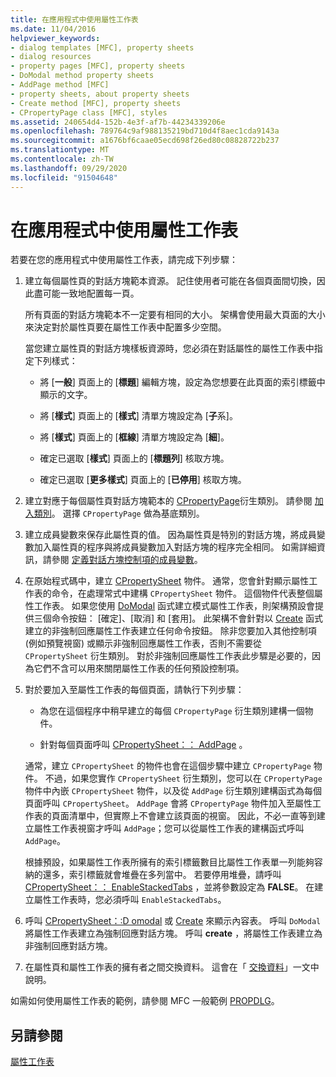 ```yaml
---
title: 在應用程式中使用屬性工作表
ms.date: 11/04/2016
helpviewer_keywords:
- dialog templates [MFC], property sheets
- dialog resources
- property pages [MFC], property sheets
- DoModal method property sheets
- AddPage method [MFC]
- property sheets, about property sheets
- Create method [MFC], property sheets
- CPropertyPage class [MFC], styles
ms.assetid: 240654d4-152b-4e3f-af7b-44234339206e
ms.openlocfilehash: 789764c9af988135219bd710d4f8aec1cda9143a
ms.sourcegitcommit: a1676bf6caae05ecd698f26ed80c08828722b237
ms.translationtype: MT
ms.contentlocale: zh-TW
ms.lasthandoff: 09/29/2020
ms.locfileid: "91504648"
---
```

# <a name="using-property-sheets-in-your-application"></a>在應用程式中使用屬性工作表

若要在您的應用程式中使用屬性工作表，請完成下列步驟：

1. 建立每個屬性頁的對話方塊範本資源。 記住使用者可能在各個頁面間切換，因此盡可能一致地配置每一頁。

   所有頁面的對話方塊範本不一定要有相同的大小。 架構會使用最大頁面的大小來決定對於屬性頁要在屬性工作表中配置多少空間。

   當您建立屬性頁的對話方塊樣板資源時，您必須在對話屬性的屬性工作表中指定下列樣式：

   - 將 [**一般**] 頁面上的 [**標題**] 編輯方塊，設定為您想要在此頁面的索引標籤中顯示的文字。

   - 將 [**樣式**] 頁面上的 [**樣式**] 清單方塊設定為 [**子**系]。

   - 將 [**樣式**] 頁面上的 [**框線**] 清單方塊設定為 [**細**]。

   - 確定已選取 [**樣式**] 頁面上的 [**標題列**] 核取方塊。

   - 確定已選取 [**更多樣式**] 頁面上的 [**已停用**] 核取方塊。

1. 建立對應于每個屬性頁對話方塊範本的 [CPropertyPage](../mfc/reference/cpropertypage-class.md)衍生類別。 請參閱 [加入類別](../ide/adding-a-class-visual-cpp.md)。 選擇 `CPropertyPage` 做為基底類別。

1. 建立成員變數來保存此屬性頁的值。 因為屬性頁是特別的對話方塊，將成員變數加入屬性頁的程序與將成員變數加入對話方塊的程序完全相同。 如需詳細資訊，請參閱 [定義對話方塊控制項的成員變數](../windows/adding-editing-or-deleting-controls.md)。

1. 在原始程式碼中，建立 [CPropertySheet](../mfc/reference/cpropertysheet-class.md) 物件。 通常，您會針對顯示屬性工作表的命令，在處理常式中建構 `CPropertySheet` 物件。 這個物件代表整個屬性工作表。 如果您使用 [DoModal](../mfc/reference/cpropertysheet-class.md#domodal) 函式建立模式屬性工作表，則架構預設會提供三個命令按鈕： [確定]、[取消] 和 [套用]。 此架構不會針對以 [Create](../mfc/reference/cpropertysheet-class.md#create) 函式建立的非強制回應屬性工作表建立任何命令按鈕。 除非您要加入其他控制項 (例如預覽視窗) 或顯示非強制回應屬性工作表，否則不需要從 `CPropertySheet` 衍生類別。 對於非強制回應屬性工作表此步驟是必要的，因為它們不含可以用來關閉屬性工作表的任何預設控制項。

1. 對於要加入至屬性工作表的每個頁面，請執行下列步驟：

   - 為您在這個程序中稍早建立的每個 `CPropertyPage` 衍生類別建構一個物件。

   - 針對每個頁面呼叫 [CPropertySheet：： AddPage](../mfc/reference/cpropertysheet-class.md#addpage) 。

   通常，建立 `CPropertySheet` 的物件也會在這個步驟中建立 `CPropertyPage` 物件。 不過，如果您實作 `CPropertySheet` 衍生類別，您可以在 `CPropertyPage` 物件中內嵌 `CPropertySheet` 物件，以及從 `AddPage` 衍生類別建構函式為每個頁面呼叫 `CPropertySheet`。 `AddPage` 會將 `CPropertyPage` 物件加入至屬性工作表的頁面清單中，但實際上不會建立該頁面的視窗。 因此，不必一直等到建立屬性工作表視窗才呼叫 `AddPage`；您可以從屬性工作表的建構函式呼叫 `AddPage`。

   根據預設，如果屬性工作表所擁有的索引標籤數目比屬性工作表單一列能夠容納的還多，索引標籤就會堆疊在多列當中。 若要停用堆疊，請呼叫 [CPropertySheet：： EnableStackedTabs](../mfc/reference/cpropertysheet-class.md#enablestackedtabs) ，並將參數設定為 **FALSE**。 在建立屬性工作表時，您必須呼叫 `EnableStackedTabs`。

1. 呼叫 [CPropertySheet：:D omodal](../mfc/reference/cpropertysheet-class.md#domodal) 或 [Create](../mfc/reference/cpropertysheet-class.md#create) 來顯示內容表。 呼叫 `DoModal` 將屬性工作表建立為強制回應對話方塊。 呼叫 **create** ，將屬性工作表建立為非強制回應對話方塊。

1. 在屬性頁和屬性工作表的擁有者之間交換資料。 這會在「 [交換資料](../mfc/exchanging-data.md)」一文中說明。

如需如何使用屬性工作表的範例，請參閱 MFC 一般範例 [PROPDLG](../overview/visual-cpp-samples.md)。

## <a name="see-also"></a>另請參閱

[屬性工作表](../mfc/property-sheets-mfc.md)
